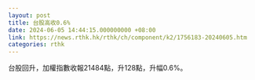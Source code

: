 ```yaml
---
layout: post
title: 台股高收0.6%
date: 2024-06-05 14:44:15.000000000 +08:00
link: https://news.rthk.hk/rthk/ch/component/k2/1756183-20240605.htm
categories: rthk
---
```


台股回升，加權指數收報21484點，升128點，升幅0.6%。
